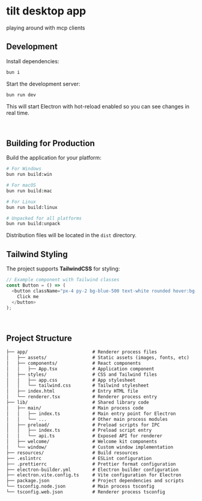 # tilt desktop app

playing around with mcp clients

## Development

Install dependencies:

```bash
bun i
```

Start the development server:

```bash
bun run dev
```

This will start Electron with hot-reload enabled so you can see changes in real time.

<br />

## Building for Production

Build the application for your platform:

```bash
# For Windows
bun run build:win

# For macOS
bun run build:mac

# For Linux
bun run build:linux

# Unpacked for all platforms
bun run build:unpack
```

Distribution files will be located in the `dist` directory.

## Tailwind Styling

The project supports **TailwindCSS** for styling:

```ts
// Example component with Tailwind classes
const Button = () => (
  <button className="px-4 py-2 bg-blue-500 text-white rounded hover:bg-blue-600">
    Click me
  </button>
);
```

<br />

## Project Structure

<!-- prettier-ignore-start -->
```markdown
├── app/                        # Renderer process files
│   ├── assets/                 # Static assets (images, fonts, etc)
│   ├── components/             # React components
│   │   ├── App.tsx             # Application component
│   ├── styles/                 # CSS and Tailwind files
│   │   ├── app.css             # App stylesheet
│   │   └── tailwind.css        # Tailwind stylesheet
│   ├── index.html              # Entry HTML file
│   └── renderer.tsx            # Renderer process entry
├── lib/                        # Shared library code
│   ├── main/                   # Main process code
│   │   ├── index.ts            # Main entry point for Electron
│   │   └── ...                 # Other main process modules
│   ├── preload/                # Preload scripts for IPC
│   │   ├── index.ts            # Preload script entry
│   │   └── api.ts              # Exposed API for renderer
│   ├── welcome/                # Welcome kit components
│   └── window/                 # Custom window implementation
├── resources/                  # Build resources
├── .eslintrc                   # ESLint configuration
├── .prettierrc                 # Prettier format configuration
├── electron-builder.yml        # Electron builder configuration
├── electron.vite.config.ts     # Vite configuration for Electron
├── package.json                # Project dependencies and scripts
└── tsconfig.node.json          # Main process tsconfig
└── tsconfig.web.json           # Renderer process tsconfig

```
<!-- prettier-ignore-end -->
